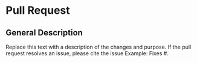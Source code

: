 # Pull Request

## General Description
Replace this text with a description of the changes and purpose. If the pull request resolves an issue, please cite the issue Example: Fixes #<issue number>.
